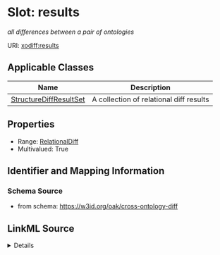 # Slot: results
_all differences between a pair of ontologies_


URI: [xodiff:results](https://w3id.org/oak/cross-ontology-diff/results)



<!-- no inheritance hierarchy -->




## Applicable Classes

| Name | Description |
| --- | --- |
[StructureDiffResultSet](StructureDiffResultSet.md) | A collection of relational diff results






## Properties

* Range: [RelationalDiff](RelationalDiff.md)
* Multivalued: True








## Identifier and Mapping Information







### Schema Source


* from schema: https://w3id.org/oak/cross-ontology-diff




## LinkML Source

<details>
```yaml
name: results
description: all differences between a pair of ontologies
from_schema: https://w3id.org/oak/cross-ontology-diff
rank: 1000
multivalued: true
alias: results
owner: StructureDiffResultSet
domain_of:
- StructureDiffResultSet
range: RelationalDiff
inlined: true

```
</details>